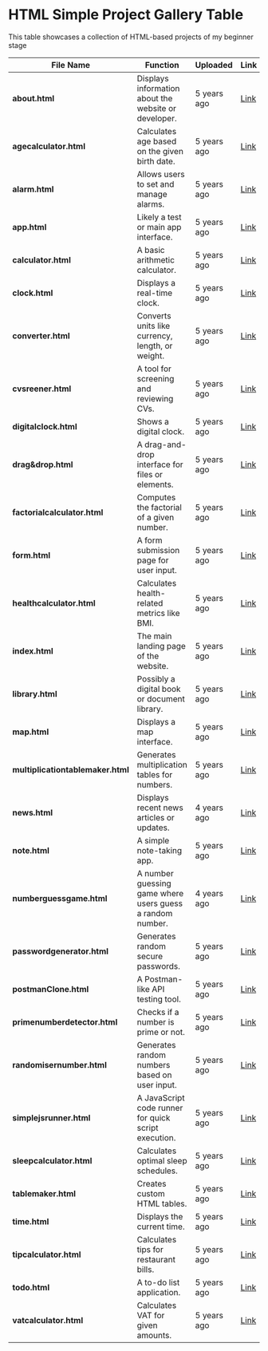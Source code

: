 # HTML Simple Project Gallery Table
This table showcases a collection of HTML-based projects of my beginner stage

| File Name | Function | Uploaded | Link |
|-----------|------------|----------|------|
| **about.html** | Displays information about the website or developer. | 5 years ago | [Link](https://rf-fahad-islam.github.io/about.html) |
| **agecalculator.html** | Calculates age based on the given birth date. | 5 years ago | [Link](https://rf-fahad-islam.github.io/agecalculator.html) |
| **alarm.html** | Allows users to set and manage alarms. | 5 years ago | [Link](https://rf-fahad-islam.github.io/alarm.html) |
| **app.html** | Likely a test or main app interface. | 5 years ago | [Link](https://rf-fahad-islam.github.io/app.html) |
| **calculator.html** | A basic arithmetic calculator. | 5 years ago | [Link](https://rf-fahad-islam.github.io/calculator.html) |
| **clock.html** | Displays a real-time clock. | 5 years ago | [Link](https://rf-fahad-islam.github.io/clock.html) |
| **converter.html** | Converts units like currency, length, or weight. | 5 years ago | [Link](https://rf-fahad-islam.github.io/converter.html) |
| **cvsreener.html** | A tool for screening and reviewing CVs. | 5 years ago | [Link](https://rf-fahad-islam.github.io/cvsreener.html) |
| **digitalclock.html** | Shows a digital clock. | 5 years ago | [Link](https://rf-fahad-islam.github.io/digitalclock.html) |
| **drag&drop.html** | A drag-and-drop interface for files or elements. | 5 years ago | [Link](https://rf-fahad-islam.github.io/drag&drop.html) |
| **factorialcalculator.html** | Computes the factorial of a given number. | 5 years ago | [Link](https://rf-fahad-islam.github.io/factorialcalculator.html) |
| **form.html** | A form submission page for user input. | 5 years ago | [Link](https://rf-fahad-islam.github.io/form.html) |
| **healthcalculator.html** | Calculates health-related metrics like BMI. | 5 years ago | [Link](https://rf-fahad-islam.github.io/healthcalculator.html) |
| **index.html** | The main landing page of the website. | 5 years ago | [Link](https://rf-fahad-islam.github.io/index.html) |
| **library.html** | Possibly a digital book or document library. | 5 years ago | [Link](https://rf-fahad-islam.github.io/library.html) |
| **map.html** | Displays a map interface. | 5 years ago | [Link](https://rf-fahad-islam.github.io/map.html) |
| **multiplicationtablemaker.html** | Generates multiplication tables for numbers. | 5 years ago | [Link](https://rf-fahad-islam.github.io/multiplicationtablemaker.html) |
| **news.html** | Displays recent news articles or updates. | 4 years ago | [Link](https://rf-fahad-islam.github.io/news.html) |
| **note.html** | A simple note-taking app. | 5 years ago | [Link](https://rf-fahad-islam.github.io/note.html) |
| **numberguessgame.html** | A number guessing game where users guess a random number. | 4 years ago | [Link](https://rf-fahad-islam.github.io/numberguessgame.html) |
| **passwordgenerator.html** | Generates random secure passwords. | 5 years ago | [Link](https://rf-fahad-islam.github.io/passwordgenerator.html) |
| **postmanClone.html** | A Postman-like API testing tool. | 5 years ago | [Link](https://rf-fahad-islam.github.io/postmanClone.html) |
| **primenumberdetector.html** | Checks if a number is prime or not. | 5 years ago | [Link](https://rf-fahad-islam.github.io/primenumberdetector.html) |
| **randomisernumber.html** | Generates random numbers based on user input. | 5 years ago | [Link](https://rf-fahad-islam.github.io/randomisernumber.html) |
| **simplejsrunner.html** | A JavaScript code runner for quick script execution. | 5 years ago | [Link](https://rf-fahad-islam.github.io/simplejsrunner.html) |
| **sleepcalculator.html** | Calculates optimal sleep schedules. | 5 years ago | [Link](https://rf-fahad-islam.github.io/sleepcalculator.html) |
| **tablemaker.html** | Creates custom HTML tables. | 5 years ago | [Link](https://rf-fahad-islam.github.io/tablemaker.html) |
| **time.html** | Displays the current time. | 5 years ago | [Link](https://rf-fahad-islam.github.io/time.html) |
| **tipcalculator.html** | Calculates tips for restaurant bills. | 5 years ago | [Link](https://rf-fahad-islam.github.io/tipcalculator.html) |
| **todo.html** | A to-do list application. | 5 years ago | [Link](https://rf-fahad-islam.github.io/todo.html) |
| **vatcalculator.html** | Calculates VAT for given amounts. | 5 years ago | [Link](https://rf-fahad-islam.github.io/vatcalculator.html) |

